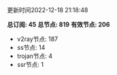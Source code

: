 更新时间2022-12-18 21:18:48

**总订阅: 45**
**总节点: 819**
**有效节点: 206**
- v2ray节点: 187
- ss节点: 14
- trojan节点: 4
- ssr节点: 1
